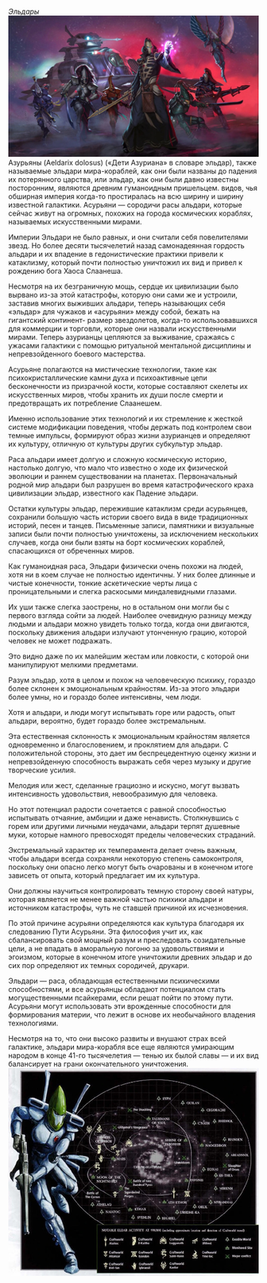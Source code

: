 *Эльдары*
![Представители расы эльдар с различных миров-кораблей](eldar_pic.jpg)
Азурьяны (Aeldarix dolosus) («Дети Азуриана» в словаре эльдар), также называемые эльдари мира-кораблей, как они были названы до падения их потерянного царства, или эльдар, как они были давно известны посторонним, являются древним гуманоидным пришельцем. видов, чья обширная империя когда-то простиралась на всю ширину и ширину известной галактики. Асурьяни — сородичи расы альдари, которые сейчас живут на огромных, похожих на города космических кораблях, называемых искусственными мирами.

Империи Эльдари не было равных, и они считали себя повелителями звезд. Но более десяти тысячелетий назад самонадеянная гордость альдари и их впадение в гедонистические практики привели к катаклизму, который почти полностью уничтожил их вид и привел к рождению бога Хаоса Слаанеша.

Несмотря на их безграничную мощь, сердце их цивилизации было вырвано из-за этой катастрофы, которую они сами же и устроили, заставив многих выживших альдари, теперь называющих себя «эльдар» для чужаков и «асурьяни» между собой, бежать на гигантский континент- размер звездолетов, когда-то использовавшихся для коммерции и торговли, которые они назвали искусственными мирами. Теперь азурианцы цепляются за выживание, сражаясь с ужасами галактики с помощью ритуальной ментальной дисциплины и непревзойденного боевого мастерства.

Асурьяне полагаются на мистические технологии, такие как психокристаллические камни духа и психоактивные цепи бесконечности из призрачной кости, которые составляют скелеты их искусственных миров, чтобы хранить их души после смерти и предотвращать их потребление Слаанешем.

Именно использование этих технологий и их стремление к жесткой системе модификации поведения, чтобы держать под контролем свои темные импульсы, формируют образ жизни азурианцев и определяют их культуру, отличную от культуры других субкультур эльдар.

Раса альдари имеет долгую и сложную космическую историю, настолько долгую, что мало что известно о ходе их физической эволюции и раннем существовании на планетах. Первоначальный родной мир альдари был разрушен во время катастрофического краха цивилизации эльдар, известного как Падение эльдари.

Остатки культуры эльдар, пережившие катаклизм среди асурьянцев, сохранили большую часть истории своего вида в виде традиционных историй, песен и танцев. Письменные записи, памятники и визуальные записи были почти полностью уничтожены, за исключением нескольких случаев, когда они были взяты на борт космических кораблей, спасающихся от обреченных миров.

Как гуманоидная раса, Эльдари физически очень похожи на людей, хотя ни в коем случае не полностью идентичны. У них более длинные и чистые конечности, тонкие аскетические черты лица с проницательными и слегка раскосыми миндалевидными глазами.

Их уши также слегка заострены, но в остальном они могли бы с первого взгляда сойти за людей. Наиболее очевидную разницу между людьми и альдари можно увидеть только тогда, когда они двигаются, поскольку движения альдари излучают утонченную грацию, которой человек не может подражать.

Это видно даже по их малейшим жестам или ловкости, с которой они манипулируют мелкими предметами.

Разум эльдар, хотя в целом и похож на человеческую психику, гораздо более склонен к эмоциональным крайностям. Из-за этого эльдари более умны, но и гораздо более интенсивны, чем люди.

Хотя и альдари, и люди могут испытывать горе или радость, опыт альдари, вероятно, будет гораздо более экстремальным.

Эта естественная склонность к эмоциональным крайностям является одновременно и благословением, и проклятием для альдари. С положительной стороны, это дает им беспрецедентную оценку жизни и непревзойденную способность выражать себя через музыку и другие творческие усилия.

Мелодия или жест, сделанные грациозно и искусно, могут вызвать интенсивность удовольствия, невообразимую для человека.

Но этот потенциал радости сочетается с равной способностью испытывать отчаяние, амбиции и даже ненависть. Столкнувшись с горем или другими личными неудачами, альдари терпят душевные муки, которые намного превосходят пределы человеческих страданий.

Экстремальный характер их темперамента делает очень важным, чтобы альдари всегда сохраняли некоторую степень самоконтроля, поскольку они опасно легко могут быть очарованы и в конечном итоге зависеть от опыта, который предлагает им их культура.

Они должны научиться контролировать темную сторону своей натуры, которая является не менее важной частью психики альдари и источником катастрофы, чуть не ставшей причиной их исчезновения.

По этой причине асурьяни определяются как культура благодаря их следованию Пути Асурьяни. Эта философия учит их, как сбалансировать свой мощный разум и преследовать созидательные цели, а не впадать в аморальную погоню за удовольствиями и эгоизмом, которые в конечном итоге уничтожили древних эльдар и до сих пор определяют их темных сородичей, друкари.

Эльдари — раса, обладающая естественными психическими способностями, и все асурьянцы обладают потенциалом стать могущественными псайкерами, если решат пойти по этому пути. Асурьяни могут использовать эти врожденные способности для формирования материи, что лежит в основе их необычайного владения технологиями.

Несмотря на то, что они высоко развиты и внушают страх всей галактике, эльдари мира-корабля все еще являются умирающим народом в конце 41-го тысячелетия — тенью их былой славы — и их вид балансирует на грани окончательного уничтожения.
![Расположение миров-кораблей эльдар в Млечном Пути 999.M41](eldar_map1.jpg)
